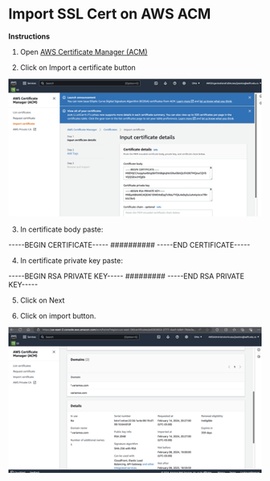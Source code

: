 # Import SSL Cert on AWS ACM

**Instructions**

1. Open [AWS Certificate Manager (ACM)](https://us-east-2.console.aws.amazon.com/acm/)

2. Click on Import a certificate button

![VariamosSSL01.png](VariamosSSL01.png)

3. In certificate body paste:

-----BEGIN CERTIFICATE-----
##########
-----END CERTIFICATE-----

4. In certificate private key paste:

-----BEGIN RSA PRIVATE KEY-----
#########
-----END RSA PRIVATE KEY-----

5. Click on Next

6. Click on import button.

![VariamosSSL02.png](VariamosSSL02.png)
